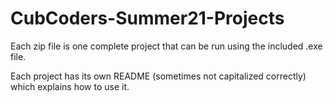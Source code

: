 # CubCoders-Summer21-Projects

Each zip file is one complete project that can be run using the included .exe file.

Each project has its own README (sometimes not capitalized correctly) which explains how to use it.
